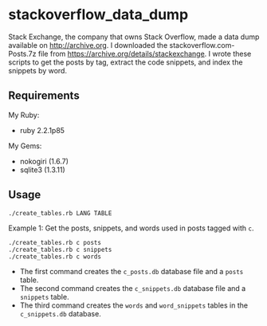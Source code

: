 # stackoverflow_data_dump

Stack Exchange, the company that owns Stack Overflow, made a data dump available on http://archive.org.
I downloaded the stackoverflow.com-Posts.7z file from https://archive.org/details/stackexchange. 
I wrote these scripts to get the posts by tag, extract the code snippets, and index the snippets by word.  


## Requirements

My Ruby:

* ruby 2.2.1p85

My Gems:

* nokogiri (1.6.7)
* sqlite3 (1.3.11)

## Usage

````
./create_tables.rb LANG TABLE
````

Example 1: Get the posts, snippets, and words used in posts tagged with `c`.
````
./create_tables.rb c posts 
./create_tables.rb c snippets
./create_tables.rb c words 
````

* The first command creates the `c_posts.db` database file and a `posts` table.
* The second command creates the `c_snippets.db` database file and a `snippets` table.
* The third command creates the `words` and `word_snippets` tables in the `c_snippets.db` database.

